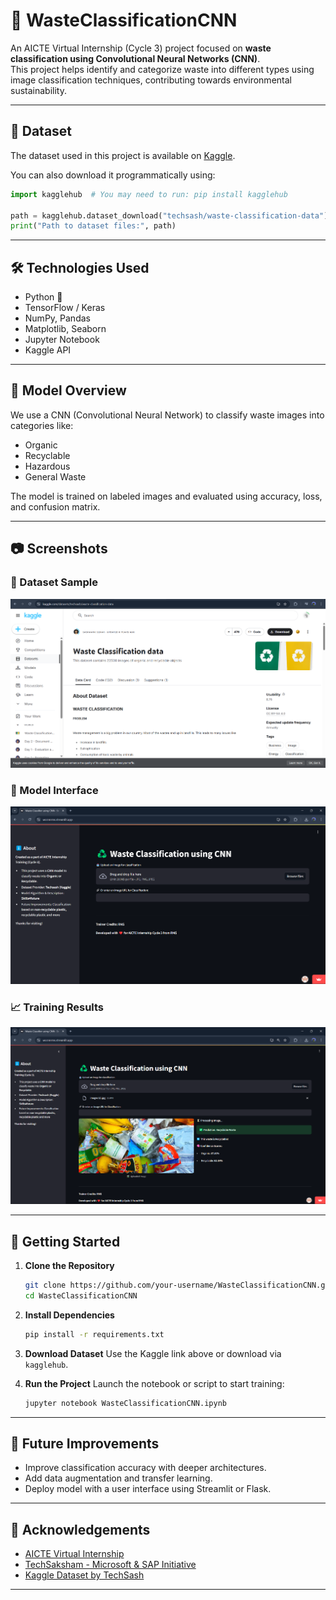 # 🧠 WasteClassificationCNN

An AICTE Virtual Internship (Cycle 3) project focused on **waste classification using Convolutional Neural Networks (CNN)**.  
This project helps identify and categorize waste into different types using image classification techniques, contributing towards environmental sustainability.

---

## 📁 Dataset

The dataset used in this project is available on [Kaggle](https://www.kaggle.com/datasets/techsash/waste-classification-data).

You can also download it programmatically using:

```python
import kagglehub  # You may need to run: pip install kagglehub

path = kagglehub.dataset_download("techsash/waste-classification-data")
print("Path to dataset files:", path)
```

---

## 🛠️ Technologies Used

- Python 🐍
- TensorFlow / Keras
- NumPy, Pandas
- Matplotlib, Seaborn
- Jupyter Notebook
- Kaggle API

---

## 🧠 Model Overview

We use a CNN (Convolutional Neural Network) to classify waste images into categories like:

- Organic
- Recyclable
- Hazardous
- General Waste

The model is trained on labeled images and evaluated using accuracy, loss, and confusion matrix.

---

## 📷 Screenshots

### 📌 Dataset Sample
![Dataset Sample](assets/Screenshot1.png)

### 🧠 Model Interface
![Interface](assets/Interface.png)

### 📈 Training Results
![Training Results](assets/After_Classification_1.png)

---

## 🚀 Getting Started

1. **Clone the Repository**
   ```bash
   git clone https://github.com/your-username/WasteClassificationCNN.git
   cd WasteClassificationCNN
   ```

2. **Install Dependencies**
   ```bash
   pip install -r requirements.txt
   ```

3. **Download Dataset**
   Use the Kaggle link above or download via `kagglehub`.

4. **Run the Project**
   Launch the notebook or script to start training:
   ```bash
   jupyter notebook WasteClassificationCNN.ipynb
   ```

---

## 📌 Future Improvements

- Improve classification accuracy with deeper architectures.
- Add data augmentation and transfer learning.
- Deploy model with a user interface using Streamlit or Flask.

---

## 🙏 Acknowledgements

- [AICTE Virtual Internship](https://www.aicte-india.org/)
- [TechSaksham - Microsoft & SAP Initiative](https://www.techsaksham.org/)
- [Kaggle Dataset by TechSash](https://www.kaggle.com/datasets/techsash/waste-classification-data)

---
